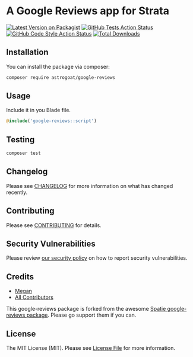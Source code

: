 # A Google Reviews app for Strata

[![Latest Version on Packagist](https://img.shields.io/packagist/v/astrogoat/google-reviews.svg?style=flat-square)](https://packagist.org/packages/astrogoat/google-reviews)
[![GitHub Tests Action Status](https://img.shields.io/github/workflow/status/astrogoat/google-reviews/run-tests?label=tests)](https://github.com/astrogoat/google-reviews/actions?query=workflow%3Arun-tests+branch%3Amain)
[![GitHub Code Style Action Status](https://img.shields.io/github/workflow/status/astrogoat/google-reviews/Check%20&%20fix%20styling?label=code%20style)](https://github.com/astrogoat/google-reviews/actions?query=workflow%3A"Check+%26+fix+styling"+branch%3Amain)
[![Total Downloads](https://img.shields.io/packagist/dt/astrogoat/google-reviews.svg?style=flat-square)](https://packagist.org/packages/astrogoat/google-reviews)

## Installation

You can install the package via composer:

```bash
composer require astrogoat/google-reviews
```

## Usage

Include it in you Blade file.

```php
@include('google-reviews::script')
```

## Testing

```bash
composer test
```

## Changelog

Please see [CHANGELOG](CHANGELOG.md) for more information on what has changed recently.

## Contributing

Please see [CONTRIBUTING](.github/CONTRIBUTING.md) for details.

## Security Vulnerabilities

Please review [our security policy](../../security/policy) on how to report security vulnerabilities.

## Credits

- [Megan](https://github.com/smolDev-ai)
- [All Contributors](../../contributors)

This google-reviews package is forked from the awesome [Spatie google-reviews package](https://github.com/spatie/package-google-reviews-laravel#support-us). Please go support them if you can.

## License

The MIT License (MIT). Please see [License File](LICENSE.md) for more information.
